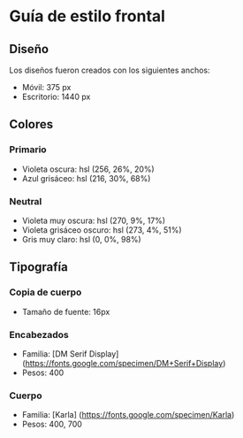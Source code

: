 # Guía de estilo frontal

## Diseño
Los diseños fueron creados con los siguientes anchos:

- Móvil: 375 px
- Escritorio: 1440 px

## Colores

### Primario
- Violeta oscura: hsl (256, 26%, 20%)
- Azul grisáceo: hsl (216, 30%, 68%)

### Neutral
- Violeta muy oscura: hsl (270, 9%, 17%)
- Violeta grisáceo oscuro: hsl (273, 4%, 51%)
- Gris muy claro: hsl (0, 0%, 98%)

## Tipografía

### Copia de cuerpo
- Tamaño de fuente: 16px

### Encabezados
- Familia: [DM Serif Display] (https://fonts.google.com/specimen/DM+Serif+Display)
- Pesos: 400

### Cuerpo
- Familia: [Karla] (https://fonts.google.com/specimen/Karla)
- Pesos: 400, 700